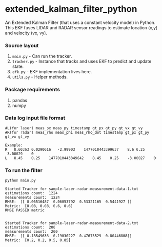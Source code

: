 # extended_kalman_filter_python
An Extended Kalman Filter (that uses a constant velocity model) in Python.
This EKF fuses LIDAR and RADAR sensor readings to estimate location (x,y) and velocity (vx, vy).

### Source layout

1. `main.py` - Can run the tracker.
2. `tracker.py` - Instance that tracks and uses EKF to predict and update state.
3. `efk.py` - EKF implementation lives here.
4. `utils.py` - Helper methods.

### Package requirements

1. pandas
2. numpy


### Data log input file format

```
#L(for laser) meas_px meas_py timestamp gt_px gt_py gt_vx gt_vy
#R(for radar) meas_rho meas_phi meas_rho_dot timestamp gt_px gt_py gt_vx gt_vy

Example:
R	8.60363	0.0290616	-2.99903	1477010443399637	8.6	0.25	-3.00029	0
L	8.45	0.25	1477010443349642	8.45	0.25	-3.00027	0
```

### To run the filter

`python main.py`

```
Started Tracker for sample-laser-radar-measurement-data-1.txt
estimations count:  1224
measurements count:  1224
RMSE:  [[ 0.06516487  0.06053792  0.53321165  0.5441927 ]]
Metric:  [0.08, 0.08, 0.6, 0.6]
RMSE PASSED metric


Started Tracker for sample-laser-radar-measurement-data-2.txt
estimations count:  200
measurements count:  200
RMSE:  [[ 0.18549633  0.19030227  0.47675529  0.80446808]]
Metric:  [0.2, 0.2, 0.5, 0.85]
```
